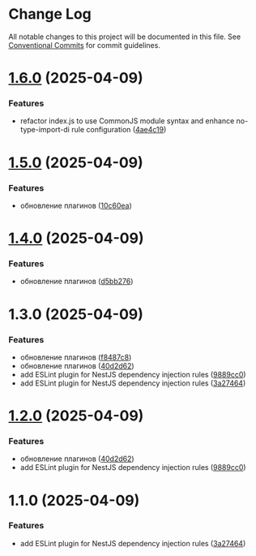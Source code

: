 # Change Log

All notable changes to this project will be documented in this file.
See [Conventional Commits](https://conventionalcommits.org) for commit guidelines.

# [1.6.0](https://github.com/Lomtiqkqkq/eslint-custom-plugins/compare/eslint-plugin-nest-di@1.5.5...eslint-plugin-nest-di@1.6.0) (2025-04-09)


### Features

* refactor index.js to use CommonJS module syntax and enhance no-type-import-di rule configuration ([4ae4c19](https://github.com/Lomtiqkqkq/eslint-custom-plugins/commit/4ae4c197fbf7e98e076e83ee20f45d236d569197))





# [1.5.0](https://github.com/Lomtiqkqkq/eslint-custom-plugins/compare/@lomtiqk/eslint-plugin-nest-di@1.4.0...@lomtiqk/eslint-plugin-nest-di@1.5.0) (2025-04-09)


### Features

* обновление плагинов ([10c60ea](https://github.com/Lomtiqkqkq/eslint-custom-plugins/commit/10c60eaedc618316ee3d7f175d115e6aa7e0b437))





# [1.4.0](https://github.com/Lomtiqkqkq/eslint-custom-plugins/compare/@lomtiqk/eslint-plugin-nest-di@1.3.0...@lomtiqk/eslint-plugin-nest-di@1.4.0) (2025-04-09)


### Features

* обновление плагинов ([d5bb276](https://github.com/Lomtiqkqkq/eslint-custom-plugins/commit/d5bb276df4357422e0c235bf1b1c09479e49b34a))





# 1.3.0 (2025-04-09)


### Features

* обновление плагинов ([f8487c8](https://github.com/Lomtiqkqkq/eslint-custom-plugins/commit/f8487c89046a750b2360687b68cd14778d5e8d6f))
* обновление плагинов ([40d2d62](https://github.com/Lomtiqkqkq/eslint-custom-plugins/commit/40d2d623edf07fd49b38acaab14705b58c829c40))
* add ESLint plugin for NestJS dependency injection rules ([9889cc0](https://github.com/Lomtiqkqkq/eslint-custom-plugins/commit/9889cc053d4a76af83a0d547bd20cc01408026bd))
* add ESLint plugin for NestJS dependency injection rules ([3a27464](https://github.com/Lomtiqkqkq/eslint-custom-plugins/commit/3a2746479349a6cfed903690cc5f0829e133ad29))





# [1.2.0](https://github.com/Lomtiqkqkq/eslint-custom-plugins/compare/eslint-plugin-nest-di@1.1.0...eslint-plugin-nest-di@1.2.0) (2025-04-09)


### Features

* обновление плагинов ([40d2d62](https://github.com/Lomtiqkqkq/eslint-custom-plugins/commit/40d2d623edf07fd49b38acaab14705b58c829c40))
* add ESLint plugin for NestJS dependency injection rules ([9889cc0](https://github.com/Lomtiqkqkq/eslint-custom-plugins/commit/9889cc053d4a76af83a0d547bd20cc01408026bd))





# 1.1.0 (2025-04-09)


### Features

* add ESLint plugin for NestJS dependency injection rules ([3a27464](https://github.com/Lomtiqkqkq/eslint-custom-plugins/commit/3a2746479349a6cfed903690cc5f0829e133ad29))
